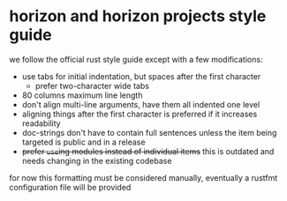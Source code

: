 # horizon and horizon projects style guide

we follow the official rust style guide except with a few modifications:

- use tabs for initial indentation, but spaces after the first character
	- prefer two-character wide tabs
- 80 columns maximum line length
- don't align multi-line arguments, have them all indented one level
- aligning things after the first character is preferred if it increases readability
- doc-strings don't have to contain full sentences unless the item being targeted is public and in a release
- ~~prefer `use`ing modules instead of individual items~~ this is outdated and needs changing in the existing codebase

for now this formatting must be considered manually, eventually a rustfmt configuration file will be provided
